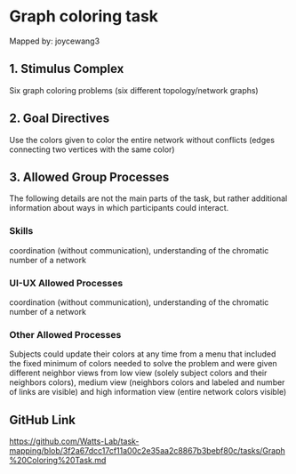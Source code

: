 # Graph coloring task

Mapped by: joycewang3 

## 1. Stimulus Complex 
Six graph coloring problems (six different topology/network graphs)

## 2. Goal Directives 
Use the colors given to color the entire network without conflicts (edges connecting two vertices with the same color)

## 3. Allowed Group Processes 
The following details are not the main parts of the task, but rather additional information about ways in which participants could interact.

### Skills 
coordination (without communication), understanding of the chromatic number of a network

### UI-UX Allowed Processes
coordination (without communication), understanding of the chromatic number of a network

### Other Allowed Processes
Subjects could update their colors at any time from a menu that included the fixed minimum of colors needed to solve the problem and were given different neighbor views from low view (solely subject colors and their neighbors colors), medium view (neighbors colors and labeled and number of links are visible) and high information view (entire network colors visible)

## GitHub Link 
https://github.com/Watts-Lab/task-mapping/blob/3f2a67dcc17cf11a00c2e35aa2c8867b3bebf80c/tasks/Graph%20Coloring%20Task.md